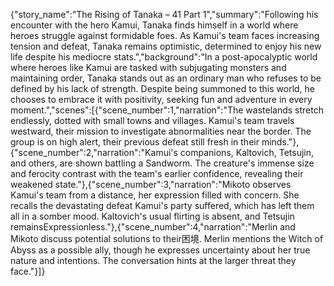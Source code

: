 {"story_name":"The Rising of Tanaka – 41 Part 1","summary":"Following his encounter with the hero Kamui, Tanaka finds himself in a world where heroes struggle against formidable foes. As Kamui's team faces increasing tension and defeat, Tanaka remains optimistic, determined to enjoy his new life despite his mediocre stats.","background":"In a post-apocalyptic world where heroes like Kamui are tasked with subjugating monsters and maintaining order, Tanaka stands out as an ordinary man who refuses to be defined by his lack of strength. Despite being summoned to this world, he chooses to embrace it with positivity, seeking fun and adventure in every moment.","scenes":[{"scene_number":1,"narration":"The wastelands stretch endlessly, dotted with small towns and villages. Kamui's team travels westward, their mission to investigate abnormalities near the border. The group is on high alert, their previous defeat still fresh in their minds."},{"scene_number":2,"narration":"Kamui's companions, Kaltovich, Tetsujin, and others, are shown battling a Sandworm. The creature's immense size and ferocity contrast with the team's earlier confidence, revealing their weakened state."},{"scene_number":3,"narration":"Mikoto observes Kamui's team from a distance, her expression filled with concern. She recalls the devastating defeat Kamui's party suffered, which has left them all in a somber mood. Kaltovich's usual flirting is absent, and Tetsujin remainsExpressionless."},{"scene_number":4,"narration":"Merlin and Mikoto discuss potential solutions to their困境. Merlin mentions the Witch of Abyss as a possible ally, though he expresses uncertainty about her true nature and intentions. The conversation hints at the larger threat they face."}]}